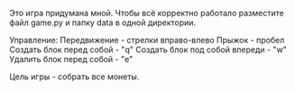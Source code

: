 Это игра придумана мной.
Чтобы всё корректно работало разместите файл game.py и папку data в одной директории.

Управление:
Передвижение - стрелки вправо-влево
Прыжок - пробел
Создать блок перед собой - "q"
Создать блок под собой впереди - "w"
Удалить блок перед собой - "e"

Цель игры - собрать все монеты.
